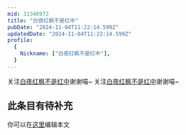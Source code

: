 ```yaml
---
mid: 31346972
title: "白夜红枫不是红中"
pubDate: "2024-11-04T11:22:14.599Z"
updatedDate: "2024-11-04T11:22:14.599Z"
profile:
  {
    Nickname: ["白夜红枫不是红中"],
  }
---
```


关注[白夜红枫不是红中](https://space.bilibili.com/31346972)谢谢喵~ 关注[白夜红枫不是红中](https://space.bilibili.com/31346972)谢谢喵~

## 此条目有待补充
你可以在[这里](https://github.com/Yuhanawa/VTuber.ICU-Content/edit/master/v/白夜红枫不是红中/index.md)编辑本文
